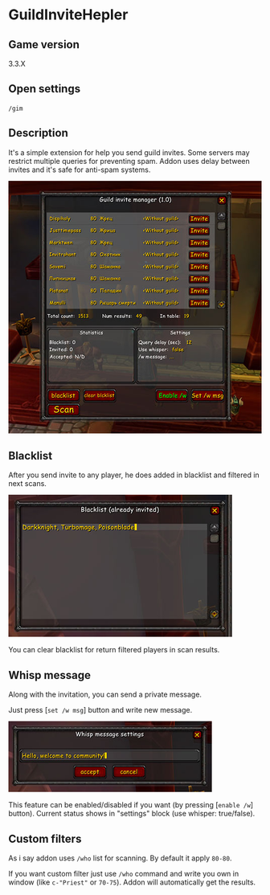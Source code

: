 # GuildInviteHepler

## Game version
3.3.X

## Open settings
```
/gim
```

## Description
It's a simple extension for help you send guild invites. Some servers may restrict multiple queries for preventing spam. Addon uses delay between invites and it's safe for anti-spam systems.

![](docs/main-frame.jpg)

## Blacklist
After you send invite to any player, he does added in blacklist and filtered in next scans.

![](docs/blacklist.jpg)

You can clear blacklist for return filtered players in scan results.

## Whisp message
Along with the invitation, you can send a private message.

Just press [`set /w msg`] button and write new message.

![](docs/whisp-frame.jpg)

This feature can be enabled/disabled if you want (by pressing [`enable /w`] button). Current status shows in "settings" block (use whisper: true/false).

## Custom filters
As i say addon uses `/who` list for scanning. By default it apply `80-80`.

If you want custom filter just use `/who` command and write you own in window (like `c-"Priest"` or `70-75`). Addon will automatically get the results.
